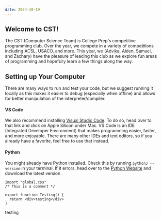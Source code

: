 ```yaml
---
date: 2024-10-19
---
```


## Welcome to CST!

The CST (Computer Science Team) is College Prep's competitive programming club. Over the year, we compete in a variety of competitions including ACSL, USACO, and more. This year, we (Advika, Aiden, Samuel, and Zachary) have the pleasure of leading this club as we explore fun areas of programming and hopefully learn a few things along the way.

## Setting up Your Computer

There are many ways to run and test your code, but we suggest running it locally as this makes it easier to debug (especially when offline) and allows for better manipulation of the interpreter/compiler.

<!-- The first thing we suggest doing is installing [Homebrew](https://brew.sh). Homebrew is a package manager for MacOS that makes it much easier to install other pieces of software. To install Homebrew, open up Terminal and paste in:

`/bin/bash -c "$(curl -fsSL https://raw.githubusercontent.com/Homebrew/install/HEAD/install.sh)"` -->

#### VS Code

We also recommend installing [Visual Studio Code](https://code.visualstudio.com/download#). To do so, head over to that link and click on Apple Silicon under Mac. VS Code is an IDE (Integrated Developer Environment) that makes programming easier, faster, and more enjoyable. There are many other IDEs and text editors, so if you already have a favorite, feel free to use that instead.

#### Python

You might already have Python installed. Check this by running `python3 --version` in your terminal. If it errors, head over to the [Python Website](https://www.python.org/downloads/) and download the latest version.

```tsx
import "global.css"
/* This is a comment */

export function Testing() {
  return <div>testing</div>
}
```

testing
